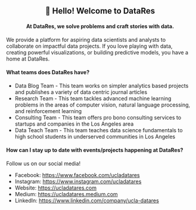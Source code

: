 <h2 align="center">👋 Hello! Welcome to DataRes</h2>

<!-- <div align="center">
    <img src="https://ucladatares.com/static/media/logo.416d2c1d.svg" width="50%"></img>
</div> -->

<h4 align="center">At DataRes, we solve problems and craft stories with data.</h4>
<p align="left">We provide a platform for aspiring data scientists and analysts to collaborate on impactful data projects. If you love playing with data, creating powerful visualizations, or building predictive models, you have a home at DataRes.</p>


<h4>What teams does DataRes have?</h4>
<ul>
    <li>Data Blog Team - This team works on simpler analytics based projects and publishes a variety of data centric journal articles</li>
    <li>Research Team - This team tackles advanced machine learning problems in the areas of computer vision, natural language processing, and reinforcement learning</li>
    <li>Consulting Team - This team offers pro bono consulting services to startups and companies in the Los Angeles area</li>
    <li>Data Teach Team - This team teaches data science fundamentals to high school students in underserved communities in Los Angeles</li>
</ul>

<h4>How can I stay up to date with events/projects happening at DataRes?</h4>
Follow us on our social media!

<ul>
<li>Facebook: <a href="https://www.facebook.com/ucladatares">https://www.facebook.com/ucladatares</a></li>
<li>Instagram: <a href="https://www.instagram.com/ucladatares/">https://www.instagram.com/ucladatares</a></li>
<li>Website: <a href="https://ucladatares.com">https://ucladatares.com</a></li>
<li>Medium: <a href="https://ucladatares.medium.com/">https://ucladatares.medium.com</a></li>
<li>LinkedIn: <a href="https://www.linkedin.com/company/ucla-datares/">https://www.linkedin.com/company/ucla-datares</a></li>
</ul>
